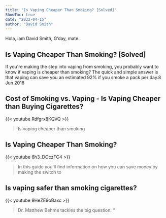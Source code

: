```yaml
---
title: "Is Vaping Cheaper Than Smoking? [Solved]"
ShowToc: true 
date: "2022-04-15"
author: "David Smith" 
---
```


Hola, iam David Smith, G’day, mate.
## Is Vaping Cheaper Than Smoking? [Solved]
If you're making the step into vaping from smoking, you probably want to know if vaping is cheaper than smoking? The quick and simple answer is that vaping can save you an estimated 92% if you smoke a pack per day.8 Jun 2018

## Cost of Smoking vs. Vaping - Is Vaping Cheaper than Buying Cigarettes?
{{< youtube Rdfgrx8KQVQ >}}
>Is vaping cheaper than smoking

## Is Vaping Cheaper Than Smoking?
{{< youtube 6h3_DOczFC4 >}}
>In this guide you'll find information on how you can save money by making the switch to 

## Is vaping safer than smoking cigarettes?
{{< youtube 9HeZE9oBaxc >}}
>Dr. Matthew Behme tackles the big question: “

